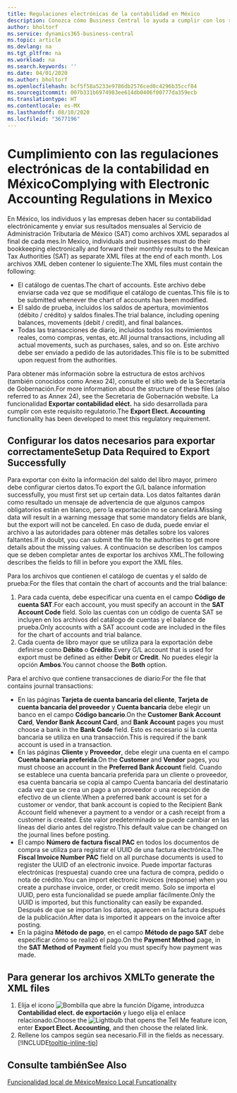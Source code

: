 ```yaml
---
title: Regulaciones electrónicas de la contabilidad en México
description: Conozca cómo Business Central lo ayuda a cumplir con los requisitos de contabilidad electrónica en México.
author: bholtorf
ms.service: dynamics365-business-central
ms.topic: article
ms.devlang: na
ms.tgt_pltfrm: na
ms.workload: na
ms.search.keywords: ''
ms.date: 04/01/2020
ms.author: bholtorf
ms.openlocfilehash: bcf5f58a5233e9786db2576ced0c4296b35ccf84
ms.sourcegitcommit: 007b331b6974983ee614db0406f00777da359ecb
ms.translationtype: HT
ms.contentlocale: es-MX
ms.lasthandoff: 08/10/2020
ms.locfileid: "3677196"
---
```

# <a name="complying-with-electronic-accounting-regulations-in-mexico"></a><span data-ttu-id="8bfa0-103">Cumplimiento con las regulaciones electrónicas de la contabilidad en México</span><span class="sxs-lookup"><span data-stu-id="8bfa0-103">Complying with Electronic Accounting Regulations in Mexico</span></span>
<span data-ttu-id="8bfa0-104">En México, los individuos y las empresas deben hacer su contabilidad electrónicamente y enviar sus resultados mensuales al Servicio de Administración Tributaria de México (SAT) como archivos XML separados al final de cada mes.</span><span class="sxs-lookup"><span data-stu-id="8bfa0-104">In Mexico, individuals and businesses must do their bookkeeping electronically and forward their monthly results to the Mexican Tax Authorities (SAT) as separate XML files at the end of each month.</span></span> <span data-ttu-id="8bfa0-105">Los archivos XML deben contener lo siguiente:</span><span class="sxs-lookup"><span data-stu-id="8bfa0-105">The XML files must contain the following:</span></span>

* <span data-ttu-id="8bfa0-106">El catálogo de cuentas.</span><span class="sxs-lookup"><span data-stu-id="8bfa0-106">The chart of accounts.</span></span> <span data-ttu-id="8bfa0-107">Este archivo debe enviarse cada vez que se modifique el catálogo de cuentas.</span><span class="sxs-lookup"><span data-stu-id="8bfa0-107">This file is to be submitted whenever the chart of accounts has been modified.</span></span>  
* <span data-ttu-id="8bfa0-108">El saldo de prueba, incluidos los saldos de apertura, movimientos (débito / crédito) y saldos finales.</span><span class="sxs-lookup"><span data-stu-id="8bfa0-108">The trial balance, including opening balances, movements (debit / credit), and final balances.</span></span>  
* <span data-ttu-id="8bfa0-109">Todas las transacciones de diario, incluidos todos los movimientos reales, como compras, ventas, etc.</span><span class="sxs-lookup"><span data-stu-id="8bfa0-109">All journal transactions, including all actual movements, such as purchases, sales, and so on.</span></span> <span data-ttu-id="8bfa0-110">Este archivo debe ser enviado a pedido de las autoridades.</span><span class="sxs-lookup"><span data-stu-id="8bfa0-110">This file is to be submitted upon request from the authorities.</span></span>

<span data-ttu-id="8bfa0-111">Para obtener más información sobre la estructura de estos archivos (también conocidos como Anexo 24), consulte el sitio web de la Secretaría de Gobernación.</span><span class="sxs-lookup"><span data-stu-id="8bfa0-111">For more information about the structure of these files (also referred to as Annex 24), see the Secretaria de Gobernación website.</span></span> <span data-ttu-id="8bfa0-112">La funcionalidad **Exportar contabilidad eléct.** ha sido desarrollada para cumplir con este requisito regulatorio.</span><span class="sxs-lookup"><span data-stu-id="8bfa0-112">The **Export Elect. Accounting** functionality has been developed to meet this regulatory requirement.</span></span>

## <a name="setup-data-required-to-export-successfully"></a><span data-ttu-id="8bfa0-113">Configurar los datos necesarios para exportar correctamente</span><span class="sxs-lookup"><span data-stu-id="8bfa0-113">Setup Data Required to Export Successfully</span></span>
<span data-ttu-id="8bfa0-114">Para exportar con éxito la información del saldo del libro mayor, primero debe configurar ciertos datos.</span><span class="sxs-lookup"><span data-stu-id="8bfa0-114">To export the G/L balance information successfully, you must first set up certain data.</span></span> <span data-ttu-id="8bfa0-115">Los datos faltantes darán como resultado un mensaje de advertencia de que algunos campos obligatorios están en blanco, pero la exportación no se cancelará.</span><span class="sxs-lookup"><span data-stu-id="8bfa0-115">Missing data will result in a warning message that some mandatory fields are blank, but the export will not be canceled.</span></span> <span data-ttu-id="8bfa0-116">En caso de duda, puede enviar el archivo a las autoridades para obtener más detalles sobre los valores faltantes.</span><span class="sxs-lookup"><span data-stu-id="8bfa0-116">If in doubt, you can submit the file to the authorities to get more details about the missing values.</span></span> <span data-ttu-id="8bfa0-117">A continuación se describen los campos que se deben completar antes de exportar los archivos XML.</span><span class="sxs-lookup"><span data-stu-id="8bfa0-117">The following describes the fields to fill in before you export the XML files.</span></span>

<span data-ttu-id="8bfa0-118">Para los archivos que contienen el catálogo de cuentas y el saldo de prueba:</span><span class="sxs-lookup"><span data-stu-id="8bfa0-118">For the files that contain the chart of accounts and the trial balance:</span></span>
1. <span data-ttu-id="8bfa0-119">Para cada cuenta, debe especificar una cuenta en el campo **Código de cuenta SAT**.</span><span class="sxs-lookup"><span data-stu-id="8bfa0-119">For each account, you must specify an account in the **SAT Account Code** field.</span></span> <span data-ttu-id="8bfa0-120">Solo las cuentas con un código de cuenta SAT se incluyen en los archivos del catálogo de cuentas y el balance de prueba.</span><span class="sxs-lookup"><span data-stu-id="8bfa0-120">Only accounts with a SAT account code are included in the files for the chart of accounts and trial balance.</span></span> 
2. <span data-ttu-id="8bfa0-121">Cada cuenta de libro mayor que se utiliza para la exportación debe definirse como **Débito** o **Crédito**.</span><span class="sxs-lookup"><span data-stu-id="8bfa0-121">Every G/L account that is used for export must be defined as either **Debit** or **Credit**.</span></span> <span data-ttu-id="8bfa0-122">No puedes elegir la opción **Ambos**.</span><span class="sxs-lookup"><span data-stu-id="8bfa0-122">You cannot choose the **Both** option.</span></span>

<span data-ttu-id="8bfa0-123">Para el archivo que contiene transacciones de diario:</span><span class="sxs-lookup"><span data-stu-id="8bfa0-123">For the file that contains journal transactions:</span></span>
* <span data-ttu-id="8bfa0-124">En las páginas **Tarjeta de cuenta bancaria del cliente**, **Tarjeta de cuenta bancaria del proveedor** y **Cuenta bancaria** debe elegir un banco en el campo **Código bancario**.</span><span class="sxs-lookup"><span data-stu-id="8bfa0-124">On the **Customer Bank Account Card**, **Vendor Bank Account Card**, and **Bank Account** pages you must choose a bank in the **Bank Code** field.</span></span> <span data-ttu-id="8bfa0-125">Esto es necesario si la cuenta bancaria se utiliza en una transacción.</span><span class="sxs-lookup"><span data-stu-id="8bfa0-125">This is required if the bank account is used in a transaction.</span></span> 
* <span data-ttu-id="8bfa0-126">En las páginas **Cliente** y **Proveedor**, debe elegir una cuenta en el campo **Cuenta bancaria preferida**.</span><span class="sxs-lookup"><span data-stu-id="8bfa0-126">On the **Customer** and **Vendor** pages, you must choose an account in the **Preferred Bank Account** field.</span></span> <span data-ttu-id="8bfa0-127">Cuando se establece una cuenta bancaria preferida para un cliente o proveedor, esa cuenta bancaria se copia al campo Cuenta bancaria del destinatario cada vez que se crea un pago a un proveedor o una recepción de efectivo de un cliente.</span><span class="sxs-lookup"><span data-stu-id="8bfa0-127">When a preferred bank account is set for a customer or vendor, that bank account is copied to the Recipient Bank Account field whenever a payment to a vendor or a cash receipt from a customer is created.</span></span> <span data-ttu-id="8bfa0-128">Este valor predeterminado se puede cambiar en las líneas del diario antes del registro.</span><span class="sxs-lookup"><span data-stu-id="8bfa0-128">This default value can be changed on the journal lines before posting.</span></span>
* <span data-ttu-id="8bfa0-129">El campo **Número de factura fiscal PAC** en todos los documentos de compra se utiliza para registrar el UUID de una factura electrónica.</span><span class="sxs-lookup"><span data-stu-id="8bfa0-129">The **Fiscal Invoice Number PAC** field on all purchase documents is used to register the UUID of an electronic invoice.</span></span> <span data-ttu-id="8bfa0-130">Puede importar facturas electrónicas (respuesta) cuando cree una factura de compra, pedido o nota de crédito.</span><span class="sxs-lookup"><span data-stu-id="8bfa0-130">You can import electronic invoices (response) when you create a purchase invoice, order, or credit memo.</span></span> <span data-ttu-id="8bfa0-131">Solo se importa el UUID, pero esta funcionalidad se puede ampliar fácilmente.</span><span class="sxs-lookup"><span data-stu-id="8bfa0-131">Only the UUID is imported, but this functionality can easily be expanded.</span></span> <span data-ttu-id="8bfa0-132">Después de que se importan los datos, aparecen en la factura después de la publicación.</span><span class="sxs-lookup"><span data-stu-id="8bfa0-132">After data is imported it appears on the invoice after posting.</span></span>
* <span data-ttu-id="8bfa0-133">En la página **Método de pago**, en el campo **Método de pago SAT** debe especificar cómo se realizó el pago.</span><span class="sxs-lookup"><span data-stu-id="8bfa0-133">On the **Payment Method** page, in the **SAT Method of Payment** field you must specify how payment was made.</span></span>

## <a name="to-generate-the-xml-files"></a><span data-ttu-id="8bfa0-134">Para generar los archivos XML</span><span class="sxs-lookup"><span data-stu-id="8bfa0-134">To generate the XML files</span></span>
1. <span data-ttu-id="8bfa0-135">Elija el icono ![Bombilla que abre la función Dígame](../../media/ui-search/search_small.png "Dígame qué desea hacer"), introduzca **Contabilidad elect. de exportación** y luego elija el enlace relacionado.</span><span class="sxs-lookup"><span data-stu-id="8bfa0-135">Choose the ![Lightbulb that opens the Tell Me feature](../../media/ui-search/search_small.png "Tell me what you want to do") icon, enter **Export Elect. Accounting**, and then choose the related link.</span></span>
2. <span data-ttu-id="8bfa0-136">Rellene los campos según sea necesario.</span><span class="sxs-lookup"><span data-stu-id="8bfa0-136">Fill in the fields as necessary.</span></span> [!INCLUDE[tooltip-inline-tip](../../includes/tooltip-inline-tip_md.md)]

## <a name="see-also"></a><span data-ttu-id="8bfa0-137">Consulte también</span><span class="sxs-lookup"><span data-stu-id="8bfa0-137">See Also</span></span>
[<span data-ttu-id="8bfa0-138">Funcionalidad local de México</span><span class="sxs-lookup"><span data-stu-id="8bfa0-138">Mexico Local Funcationality</span></span>](mexico-local-functionality.md)
